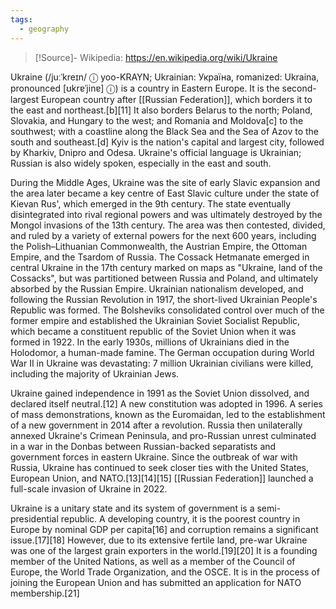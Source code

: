 ```yaml
---
tags:
  - geography
---
```

> [!Source]-
> Wikipedia: https://en.wikipedia.org/wiki/Ukraine

Ukraine (/juːˈkreɪn/ ⓘ yoo-KRAYN; Ukrainian: Україна, romanized: Ukraina, pronounced [ʊkrɐˈjinɐ] ⓘ) is a country in Eastern Europe. It is the second-largest European country after [[Russian Federation]], which borders it to the east and northeast.[b][11] It also borders Belarus to the north; Poland, Slovakia, and Hungary to the west; and Romania and Moldova[c] to the southwest; with a coastline along the Black Sea and the Sea of Azov to the south and southeast.[d] Kyiv is the nation's capital and largest city, followed by Kharkiv, Dnipro and Odesa. Ukraine's official language is Ukrainian; Russian is also widely spoken, especially in the east and south.

During the Middle Ages, Ukraine was the site of early Slavic expansion and the area later became a key centre of East Slavic culture under the state of Kievan Rus', which emerged in the 9th century. The state eventually disintegrated into rival regional powers and was ultimately destroyed by the Mongol invasions of the 13th century. The area was then contested, divided, and ruled by a variety of external powers for the next 600 years, including the Polish–Lithuanian Commonwealth, the Austrian Empire, the Ottoman Empire, and the Tsardom of Russia. The Cossack Hetmanate emerged in central Ukraine in the 17th century marked on maps as "Ukraine, land of the Cossacks", but was partitioned between Russia and Poland, and ultimately absorbed by the Russian Empire. Ukrainian nationalism developed, and following the Russian Revolution in 1917, the short-lived Ukrainian People's Republic was formed. The Bolsheviks consolidated control over much of the former empire and established the Ukrainian Soviet Socialist Republic, which became a constituent republic of the Soviet Union when it was formed in 1922. In the early 1930s, millions of Ukrainians died in the Holodomor, a human-made famine. The German occupation during World War II in Ukraine was devastating: 7 million Ukrainian civilians were killed, including the majority of Ukrainian Jews.

Ukraine gained independence in 1991 as the Soviet Union dissolved, and declared itself neutral.[12] A new constitution was adopted in 1996. A series of mass demonstrations, known as the Euromaidan, led to the establishment of a new government in 2014 after a revolution. Russia then unilaterally annexed Ukraine's Crimean Peninsula, and pro-Russian unrest culminated in a war in the Donbas between Russian-backed separatists and government forces in eastern Ukraine. Since the outbreak of war with Russia, Ukraine has continued to seek closer ties with the United States, European Union, and NATO.[13][14][15] [[Russian Federation]] launched a full-scale invasion of Ukraine in 2022.

Ukraine is a unitary state and its system of government is a semi-presidential republic. A developing country, it is the poorest country in Europe by nominal GDP per capita[16] and corruption remains a significant issue.[17][18] However, due to its extensive fertile land, pre-war Ukraine was one of the largest grain exporters in the world.[19][20] It is a founding member of the United Nations, as well as a member of the Council of Europe, the World Trade Organization, and the OSCE. It is in the process of joining the European Union and has submitted an application for NATO membership.[21] 